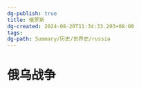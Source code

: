 ```yaml
---
dg-publish: true
title: 俄罗斯
dg-created: 2024-08-20T11:34:33.203+08:00
tags: 
dg-path: Summary/历史/世界史/russia
---
```


# 俄乌战争

